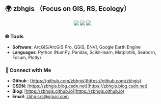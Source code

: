 ## 🌍 zbhgis （Focus on GIS, RS, Ecology）

<p align="center">
  <img src="https://img.shields.io/badge/-GIS-1573B3?style=flat&logo=arcgis&logoColor=white"/>
  <img src="https://img.shields.io/badge/-Remote%20Sensing-3BA138?style=flat&logo=googleearth&logoColor=white"/>
  <img src="https://img.shields.io/badge/-Ecological%20Modeling-8FBC8F?style=flat&logo=leaflet&logoColor=white"/>
</p>


### 🌐 Tools
- **Software**: ArcGIS/ArcGIS Pro, QGIS, ENVI, Google Earth Engine
- **Languages**: Python (NumPy, Pandas, Scikit-learn, Matplotlib, Seaborn, Folium, Plotly)

### 🔗 Connect with Me
- **Github**:: [https://github.com/zbhgis](https://github.com/zbhgis)
- **CSDN**: [https://zbhgis.blog.csdn.net](https://zbhgis.blog.csdn.net)
- **Blog**: [https://zbhgis.github.io](https://zbhgis.github.io)
- **Email**: zbhgisrs@gmail.com
